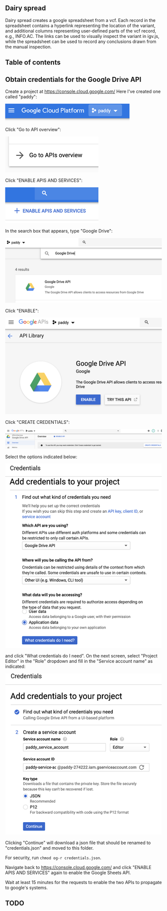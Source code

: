 ## Dairy spread 

Dairy spread creates a google spreadsheet from a vcf. 
Each record in the spreadsheet contains a hyperlink representing the location of the variant, 
and additional columns representing user-defined parts of the vcf record, e.g., INFO.AC. 
The links can be used to visually inspect the variant in igv.js,
while the spreadsheet can be used to record any conclusions drawn from the manual inspection. 

## Table of contents 

## Obtain credentials for the Google Drive API 

Create a project at https://console.cloud.google.com/ Here I've created one called "paddy": 

<img width="400" src="images/1.png">

Click "Go to API overview": 

<img width="300" src="images/2.png">

Click "ENABLE APIS AND SERVICES": 

<img width="300" src="images/3.png">

In the search box that appears, type "Google Drive": 

<img src="images/4.png">

Click "ENABLE": 

<img src="images/5.png">

Click "CREATE CREDENTIALS": 

<img src="images/6.png">

Select the options indicated below: 

<img src="images/7.png">

and click "What credentials do I need". On the next screen, select "Project Editor" in the "Role" dropdown
and fill in the "Service account name" as indicated: 

<img src="images/8.png">

Clicking "Continue" will download a json file that should be renamed to "credentials.json" and moved to this folder. 

For security, run `chmod og-r credentials.json`. 

Navigate back to https://console.cloud.google.com/ and click "ENABLE APIS AND SERVICES" again to enable the Google Sheets API. 

Wait at least 15 minutes for the requests to enable the two APIs to propagate to google's systems. 


## TODO 




